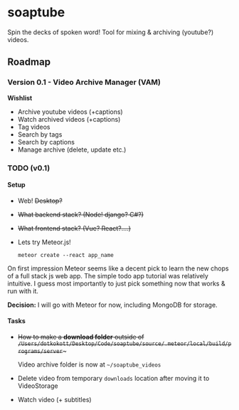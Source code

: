 # soaptube
Spin the decks of spoken word! Tool for mixing &amp; archiving (youtube?) videos.

## Roadmap

### Version 0.1 - Video Archive Manager (VAM)

**Wishlist**

* Archive youtube videos (+captions)
* Watch archived videos (+captions)
* Tag videos
* Search by tags
* Search by captions
* Manage archive (delete, update etc.)

### TODO (v0.1)

#### Setup
* Web! ~~Desktop?~~
* ~~What backend stack? (Node! ~~django? C#?~~)~~
* ~~What frontend stack? (Vue? React?....)~~
* Lets try Meteor.js!

  `meteor create --react app_name`

On first impression Meteor seems like a decent pick to learn the new chops of a full stack js web app.
The simple todo app tutorial was relatively intuitive. I guess most importantly to just pick something now that works & run with it.

**Decision:** I will go with Meteor for now, including MongoDB for storage.

#### Tasks

* ~~How to make a **download folder** outside of~~
~~`/Users/dotkokott/Desktop/Code/soaptube/source/.meteor/local/build/programs/server`~~~

  Video archive folder is now at `~/soaptube_videos`

* Delete video from temporary `downloads` location after moving it to VideoStorage

* Watch video (+ subtitles)
